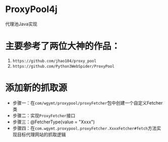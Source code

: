 # ProxyPool4j
代理池Java实现

# 主要参考了两位大神的作品：
1. `https://github.com/jhao104/proxy_pool`
2. `https://github.com/Python3WebSpider/ProxyPool`

# 添加新的抓取源
- 步骤一：在`com/wgymt/proxypool/proxyFetcher`包中创建一个自定义Fetcher类 
- 步骤二：实现`ProxyFetcher`接口
- 步骤三：@FetcherType(value = "Xxxx")
- 步骤四：在`com.wgymt.proxypool.proxyFetcher.XxxxFetcher#fetch`方法实现目标代理网站的抓取逻辑
